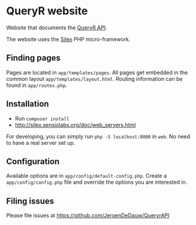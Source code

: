 # QueryR website

Website that documents the [QueryR API](https://github.com/JeroenDeDauw/QueryrAPI).

The website uses the [Silex](silex.sensiolabs.org/) PHP micro-framework.

## Finding pages

Pages are located in `app/templates/pages`. All pages get embedded in the common layout
`app/templates/layout.html`. Routing information can be found in `app/routes.php`.

## Installation

* Run `composer install`
* http://silex.sensiolabs.org/doc/web_servers.html

For developing, you can simply run `php -S localhost:8000` in `web`. No need to have a real server
set up.

## Configuration

Available options are in `app/config/default-config.php`. Create a `app/config/config.php` file
and override the options you are interested in.

## Filing issues

Please file issues at https://github.com/JeroenDeDauw/QueryrAPI
